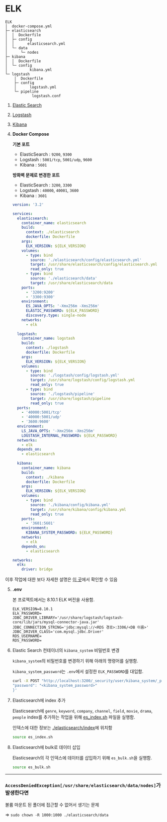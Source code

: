 # ELK


```plaintext
ELK
│  docker-compose.yml
├─ elasticsearch
│  │  Dockerfile
│  ├─ config
│  │      elasticsearch.yml
│  └─ data
│      └─ nodes                
├─ kibana
│  │  Dockerfile
│  └─ config
│          kibana.yml    
└─ logstash
    │  Dockerfile
    ├─ config
    │      logstash.yml  
    └─ pipeline
            logstash.conf
```

1. [Elastic Search](./2-4-1-elasticsearch.md)

2. [Logstash](./2-4-2-logstash.md)

3. [Kibana](./2-4-3-kibana.md)

4. **Docker Compose**

    **기본 포트**

    - ElasticSearch : `9200`, `9300`
    - Logstash : `5001/tcp`, `5001/udp`, `9600`
    - Kibana : `5601`

    **방화벽 문제로 변경한 포트**

    - ElasticSearch : `3200`, `3300`
    - Logstash : `40000`, `40001`, `3600`
    - Kibana : `3601`

    ```yaml
    version: '3.2'

    services:
      elasticsearch:
        container_name: elasticsearch
        build:
          context: ./elasticsearch
          dockerfile: Dockerfile
        args:
          ELK_VERSION: ${ELK_VERSION}
        volumes:
          - type: bind
            source: './elasticsearch/config/elasticsearch.yml'
            target: /usr/share/elasticsearch/config/elasticsearch.yml
            read_only: true
          - type: bind
            source: './elasticsearch/data'
            target: /usr/share/elasticsearch/data
        ports:
          - '3200:9200'
          - '3300:9300'
        environment:
          ES_JAVA_OPTS: '-Xmx256m -Xms256m'
          ELASTIC_PASSWORD: ${ELK_PASSWORD}
          discovery.type: single-node
        networks:
          - elk
  
      logstash:
        container_name: logstash
        build:
          context: ./logstash
          dockerfile: Dockerfile
        args:
          ELK_VERSION: ${ELK_VERSION}
        volumes:
          - type: bind
            source: './logstash/config/logstash.yml'
            target: /usr/share/logstash/config/logstash.yml
            read_only: true
          - type: bind
            source: './logstash/pipeline'
            target: /usr/share/logstash/pipeline
            read_only: true
      ports:
        - '40000:5001/tcp'
        - '40000:5001/udp'
        - '3600:9600'
      environment:
        LS_JAVA_OPTS: '-Xmx256m -Xms256m'
        LOGSTASH_INTERNAL_PASSWORD: ${ELK_PASSWORD}
      networks:
        - elk
      depends_on:
        - elasticsearch
  
      kibana:
        container_name: kibana
        build:
          context: ./kibana
          dockerfile: Dockerfile
        args:
          ELK_VERSION: ${ELK_VERSION}
        volumes:
          - type: bind
            source: './kibana/config/kibana.yml'
            target: /usr/share/kibana/config/kibana.yml
            read_only: true
        ports:
          - '3601:5601'
        environment:
          KIBANA_SYSTEM_PASSWORD: ${ELK_PASSWORD}
        networks:
          - elk
        depends_on:
          - elasticsearch

    networks:
      elk:
        driver: bridge
    ```

이후 작업에 대한 보다 자세한 설명은 [이 곳](../../elk/README.md)에서 확인할 수 있음

5. **.env**

    본 프로젝트에서는 8.10.1 ELK 버전을 사용함.

    ```
    ELK_VERSION=8.10.1
    ELk_PASSWORD=
    JDBC_DRIVER_LIBRARY='/usr/share/logstash/logstash-core/lib/jars/mysql-connector-java.jar'
    JDBC_CONNECTION_STRING='jdbc:mysql://<RDS 경로>:3306/<DB 이름>'
    JDBC_DRIVER_CLASS='com.mysql.jdbc.Driver'
    RDS_USERNAME=
    RDS_PASSWORD=
    ```

6. Elastic Search 컨테이너의 `kibana_system` 비밀번호 변경

    `kibana_system`의 비밀번호를 변경하기 위해 아래의 명령어를 실행함.

    `kibana_system_password`는 `.env`에서 설정한 `ELK_PASSWORD`를 대입함.

    ```bash
    curl -X POST "http://localhost:3200/_security/user/kibana_system/_password" -H "Content-Type: application/json" -d '{
    "password": "<kibana_system_password>"
    }'
    ```

7. Elasticsearch에 index 추가

   Elasticsearch에 `genre`, `keyword`, `company`, `channel`, `field`, `movie`, `drama`, `people` index를 추가하는 작업을 위해 [es_index.sh](../../elk/es_index.sh) 파일을 실행함.

   인덱스에 대한 정보는 [./elasticsearch/index](../../elk/elasticsearch/index/)에 위치함

   ```bash
   source es_index.sh
   ```

8. Elasticsearch에 bulk로 데이터 삽입

   Elasticsearch의 각 인덱스에 데이터를 삽입하기 위해 `es_bulk.sh`을 실행함.

   ```bash
   source es_bulk.sh
   ```
---

### `AccessDeniedException[/usr/share/elasticsearch/data/nodes]`가 발생한다면

볼륨 마운트 된 폴더에 접근할 수 없어서 생기는 문제

=> `sudo chown -R 1000:1000 ./elasticsearch/data`